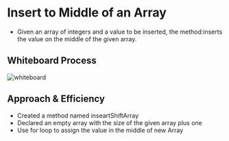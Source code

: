 # Insert to Middle of an Array
* Given an array of integers and a value to be inserted, the method:inserts the value on the middle of the given array.

## Whiteboard Process
![whiteboard](./reverseArray.png)

## Approach & Efficiency
* Created a method named inseartShiftArray
* Declared an empty array with the size of the given array plus one
* Use for loop to assign the value in the middle of new Array